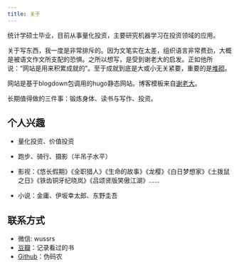 ```yaml
---
title: 关于
---
```


统计学硕士毕业，目前从事量化投资，主要研究机器学习在投资领域的应用。

关于写东西，我一度是非常排斥的。因为文笔实在太差，组织语言非常费劲，大概是被语文作文所支配的恐惧。之所以想写，是受到谢老大的启发。正如他所说：“网站是用来积累成就的”。至于成就到底是大或小无关紧要，重要的是[堆砌](https://yihui.name/cn/2019/07/inner-peace/)。

网站是基于blogdown包调用的hugo静态网站。博客模板来自[谢老大](https://xmin.yihui.name/)。

长期值得做的三件事：锻炼身体、读书与写作、投资。

## 个人兴趣

* 量化投资、价值投资

* 跑步、骑行、摄影（半吊子水平）

* 影视：《悠长假期》《全职猎人》《生命的故事》《龙樱》《白日梦想家》《土拨鼠之日》《铁齿铜牙纪晓岚》《吕颂贤版笑傲江湖》......

* 小说：金庸、伊坂幸太郎、东野圭吾

## 联系方式

* 微信: wussrs
* [豆瓣](https://www.douban.com/people/121747689/)：记录看过的书
* [Github](https://github.com/wuxiaoda)：伪码农
